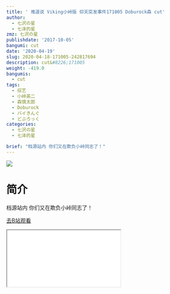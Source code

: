 ```yaml
---
title: ' 难道说 Viking小峠版 仰天突发事件171005 Doburock森 cut'
author:
  - 七沢の星
  - 七泽的星
zmz: 七沢の星
publishdate: '2017-10-05'
bangumi: cut
date: '2020-04-19'
slug: 2020-04-18-171005-242817694
description: cut&#8226;171005
weight: -419.0
bangumis:
  - cut
tags:
  - 综艺
  - 小峠英二
  - 森慎太郎
  - Doburock
  - バイきんぐ
  - どぶろっく
categories:
  - 七沢の星
  - 七泽的星

brief: "档源站内 你们又在欺负小峠同志了！"
---
```

![](https://raw.githubusercontent.com/tcgriffith/owaraisite/master/static/tmpimg/42a05519efb6bcc5f96efdf6a83078f3f39c11bd.jpg.480.jpg)
# 简介  
档源站内
你们又在欺负小峠同志了！  

[去B站观看](https://www.bilibili.com/video/av242817694/)
<div class ="resp-container"><iframe class="testiframe" src="//player.bilibili.com/player.html?aid=242817694"", scrolling="no", allowfullscreen="true" > </iframe></div> 
